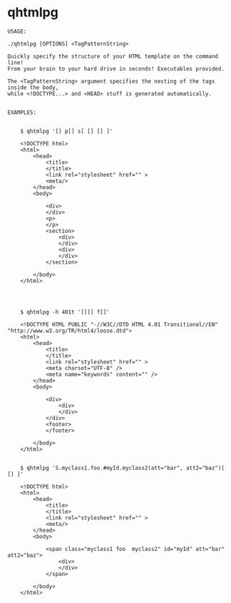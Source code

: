 # qhtmlpg

	USAGE:

	./qhtmlpg [OPTIONS] <TagPatternString>

	Quickly specify the structure of your HTML template on the command line!
	From your brain to your hard drive in seconds! Executables provided.
	
	The <TagPatternString> argument specifies the nesting of the tags inside the body,
	while <!DOCTYPE...> and <HEAD> stuff is generated automatically.
	
		
	EXAMPLES:
	
		
		$ qhtmlpg '[] p[] s[ [] [] ]' 
		
		<!DOCTYPE html>
		<html>
			<head>
				<title>
				</title>
				<link rel="stylesheet" href="" >
				<meta/>
			</head>
			<body>

				<div>
				</div>
				<p>
				</p>
				<section>
					<div>
					</div>
					<div>
					</div>
				</section>

			</body>
		</html>
		
		
		
	
		$ qhtmlpg -h 401t '[[]] f[]'
		
		<!DOCTYPE HTML PUBLIC "-//W3C//DTD HTML 4.01 Transitional//EN" "http://www.w3.org/TR/html4/loose.dtd">
		<html>
		    <head>
		        <title>
		        </title>
		        <link rel="stylesheet" href="" >
		        <meta charset="UTF-8" />
		        <meta name="keywords" content="" />
		    </head>
		    <body>
		
		        <div>
		            <div>
		            </div>
		        </div>
		        <footer>
		        </footer>
		
		    </body>
		</html>

		
		$ qhtmlpg 'S.myclass1.foo.#myId.myclass2(att="bar", att2="baz")[ [] ]'

		<!DOCTYPE html>
		<html>
			<head>
				<title>
				</title>
				<link rel="stylesheet" href="" >
				<meta/>
			</head>
			<body>

				<span class="myclass1 foo  myclass2" id="myId" att="bar" att2="baz">
					<div>
					</div>
				</span>

			</body>
		</html>

		
